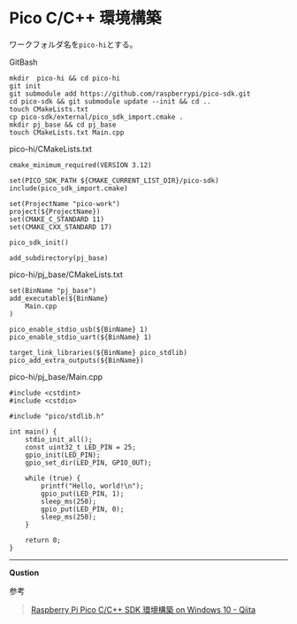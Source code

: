 # Pico C/C++ 環境構築
ワークフォルダ名を`pico-hi`とする。

GitBash
```
mkdir  pico-hi && cd pico-hi
git init
git submodule add https://github.com/raspberrypi/pico-sdk.git
cd pico-sdk && git submodule update --init && cd ..
touch CMakeLists.txt
cp pico-sdk/external/pico_sdk_import.cmake .
mkdir pj_base && cd pj_base
touch CMakeLists.txt Main.cpp
```
pico-hi/CMakeLists.txt
```
cmake_minimum_required(VERSION 3.12)

set(PICO_SDK_PATH ${CMAKE_CURRENT_LIST_DIR}/pico-sdk)
include(pico_sdk_import.cmake)

set(ProjectName "pico-work")
project(${ProjectName})
set(CMAKE_C_STANDARD 11)
set(CMAKE_CXX_STANDARD 17)

pico_sdk_init()

add_subdirectory(pj_base)
```
pico-hi/pj_base/CMakeLists.txt
```
set(BinName "pj_base")
add_executable(${BinName}
    Main.cpp
)

pico_enable_stdio_usb(${BinName} 1)
pico_enable_stdio_uart(${BinName} 1)

target_link_libraries(${BinName} pico_stdlib)
pico_add_extra_outputs(${BinName})
```
pico-hi/pj_base/Main.cpp
```
#include <cstdint>
#include <cstdio>

#include "pico/stdlib.h"

int main() {
    stdio_init_all();
    const uint32_t LED_PIN = 25;
    gpio_init(LED_PIN);
    gpio_set_dir(LED_PIN, GPIO_OUT);

    while (true) {
        printf("Hello, world!\n");
        gpio_put(LED_PIN, 1);
        sleep_ms(250);
        gpio_put(LED_PIN, 0);
        sleep_ms(250);
    }

    return 0;
}
```
___

__Qustion__

参考
>[Raspberry Pi Pico C/C++ SDK 環境構築 on Windows 10 - Qiita](https://qiita.com/iwatake2222/items/33b4cd3a39da5a44dc02)

>[]()

>[]()
